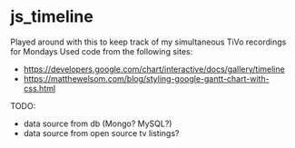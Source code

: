 # js_timeline

Played around with this to keep track of my simultaneous TiVo recordings for Mondays
Used code from the following sites:
+ https://developers.google.com/chart/interactive/docs/gallery/timeline
+ https://matthewelsom.com/blog/styling-google-gantt-chart-with-css.html

TODO: 
+ data source from db (Mongo? MySQL?) 
+ data source from open source tv listings? 
